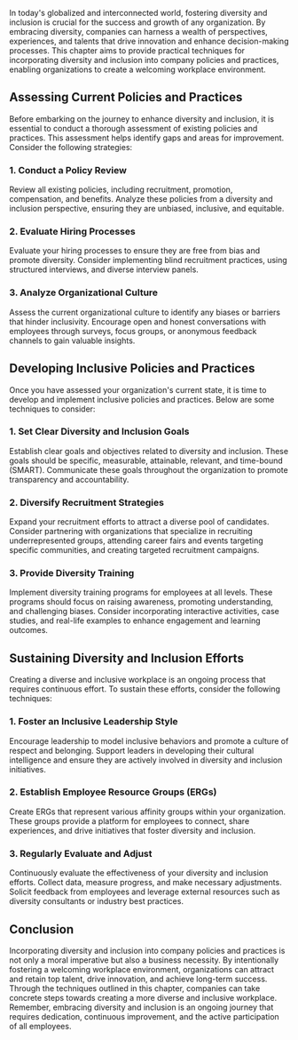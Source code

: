 
In today's globalized and interconnected world, fostering diversity and inclusion is crucial for the success and growth of any organization. By embracing diversity, companies can harness a wealth of perspectives, experiences, and talents that drive innovation and enhance decision-making processes. This chapter aims to provide practical techniques for incorporating diversity and inclusion into company policies and practices, enabling organizations to create a welcoming workplace environment.

## Assessing Current Policies and Practices

Before embarking on the journey to enhance diversity and inclusion, it is essential to conduct a thorough assessment of existing policies and practices. This assessment helps identify gaps and areas for improvement. Consider the following strategies:

### 1\. Conduct a Policy Review

Review all existing policies, including recruitment, promotion, compensation, and benefits. Analyze these policies from a diversity and inclusion perspective, ensuring they are unbiased, inclusive, and equitable.

### 2\. Evaluate Hiring Processes

Evaluate your hiring processes to ensure they are free from bias and promote diversity. Consider implementing blind recruitment practices, using structured interviews, and diverse interview panels.

### 3\. Analyze Organizational Culture

Assess the current organizational culture to identify any biases or barriers that hinder inclusivity. Encourage open and honest conversations with employees through surveys, focus groups, or anonymous feedback channels to gain valuable insights.

## Developing Inclusive Policies and Practices

Once you have assessed your organization's current state, it is time to develop and implement inclusive policies and practices. Below are some techniques to consider:

### 1\. Set Clear Diversity and Inclusion Goals

Establish clear goals and objectives related to diversity and inclusion. These goals should be specific, measurable, attainable, relevant, and time-bound (SMART). Communicate these goals throughout the organization to promote transparency and accountability.

### 2\. Diversify Recruitment Strategies

Expand your recruitment efforts to attract a diverse pool of candidates. Consider partnering with organizations that specialize in recruiting underrepresented groups, attending career fairs and events targeting specific communities, and creating targeted recruitment campaigns.

### 3\. Provide Diversity Training

Implement diversity training programs for employees at all levels. These programs should focus on raising awareness, promoting understanding, and challenging biases. Consider incorporating interactive activities, case studies, and real-life examples to enhance engagement and learning outcomes.

## Sustaining Diversity and Inclusion Efforts

Creating a diverse and inclusive workplace is an ongoing process that requires continuous effort. To sustain these efforts, consider the following techniques:

### 1\. Foster an Inclusive Leadership Style

Encourage leadership to model inclusive behaviors and promote a culture of respect and belonging. Support leaders in developing their cultural intelligence and ensure they are actively involved in diversity and inclusion initiatives.

### 2\. Establish Employee Resource Groups (ERGs)

Create ERGs that represent various affinity groups within your organization. These groups provide a platform for employees to connect, share experiences, and drive initiatives that foster diversity and inclusion.

### 3\. Regularly Evaluate and Adjust

Continuously evaluate the effectiveness of your diversity and inclusion efforts. Collect data, measure progress, and make necessary adjustments. Solicit feedback from employees and leverage external resources such as diversity consultants or industry best practices.

## Conclusion

Incorporating diversity and inclusion into company policies and practices is not only a moral imperative but also a business necessity. By intentionally fostering a welcoming workplace environment, organizations can attract and retain top talent, drive innovation, and achieve long-term success. Through the techniques outlined in this chapter, companies can take concrete steps towards creating a more diverse and inclusive workplace. Remember, embracing diversity and inclusion is an ongoing journey that requires dedication, continuous improvement, and the active participation of all employees.
